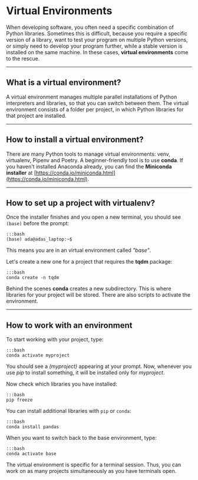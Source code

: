 
# Virtual Environments

When developing software, you often need a specific combination of Python libraries. Sometimes this is difficult, because you require a specific version of a library, want to test your program on multiple Python versions, or simply need to develop your program further, while a stable version is installed on the same machine. In these cases, **virtual environments** come to the rescue.

----

## What is a virtual environment?

A virtual environment manages multiple parallel installations of Python interpreters and libraries, so that you can switch between them.
The virtual environment consists of a folder per project, in which Python libraries for that project are installed.

----

## How to install a virtual environment?

There are many Python tools to manage virtual environments: venv, virtualenv, Pipenv and Poetry.
A beginner-friendly tool is to use **conda**.
If you haven't installed Anaconda already, you can find the **Miniconda installer** at [https://conda.io/miniconda.html](https://conda.io/miniconda.html).

----

## How to set up a project with virtualenv?

Once the installer finishes and you open a new terminal, you should see `(base)` before the prompt:

    :::bash
    (base) ada@adas_laptop:~$

This means you are in an virtual environment called *"base"*.

Let's create a new one for a project that requires the **tqdm** package:

    :::bash
    conda create -n tqdm

Behind the scenes **conda** creates a new subdirectory.
This is where libraries for your project will be stored.
There are also scripts to activate the environment.

----

## How to work with an environment

To start working with your project, type:

    :::bash
    conda activate myproject

You should see a *(myproject)* appearing at your prompt.
Now, whenever you use *pip* to install something, it will be installed only for *myproject*.

Now check which libraries you have installed:

    :::bash
    pip freeze

You can install additional libraries with `pip` or `conda`:

    :::bash
    conda install pandas

When you want to switch back to the base environment, type:

    :::bash
    conda activate base

The virtual environment is specific for a terminal session. Thus, you can work on as many projects simultaneously as you have terminals open.
